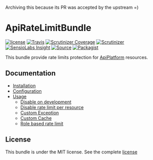 Archiving this because its PR was accepted by the upstream =) 

ApiRateLimitBundle
==================

[![license](https://img.shields.io/github/license/IndraGunawan/api-rate-limit-bundle.svg?style=flat-square)](https://github.com/IndraGunawan/api-rate-limit-bundle/blob/master/LICENSE.md)
[![Travis](https://img.shields.io/travis/IndraGunawan/api-rate-limit-bundle.svg?style=flat-square)](https://travis-ci.org/IndraGunawan/api-rate-limit-bundle)
[![Scrutinizer Coverage](https://img.shields.io/scrutinizer/coverage/g/IndraGunawan/api-rate-limit-bundle.svg?style=flat-square)](https://scrutinizer-ci.com/g/IndraGunawan/api-rate-limit-bundle/?branch=master)
[![Scrutinizer](https://img.shields.io/scrutinizer/g/IndraGunawan/api-rate-limit-bundle.svg?style=flat-square)](https://scrutinizer-ci.com/g/IndraGunawan/api-rate-limit-bundle/?branch=master)
[![SensioLabs Insight](https://img.shields.io/sensiolabs/i/0d770df0-141c-4e39-b255-71fdb017df41.svg?style=flat-square)](https://insight.sensiolabs.com/projects/0d770df0-141c-4e39-b255-71fdb017df41)
[![Source](https://img.shields.io/badge/source-IndraGunawan%2Fapi--rate--limit--bundle-blue.svg)](https://github.com/IndraGunawan/api-rate-limit-bundle)
[![Packagist](https://img.shields.io/badge/packagist-indragunawan%2Fapi--rate--limit--bundle-blue.svg)](https://packagist.org/packages/indragunawan/api-rate-limit-bundle)

This bundle provide rate limits protection for [ApiPlatform](https://api-platform.com) resources.

Documentation
-------------

* [Installation](Resources/doc/installation.md)
* [Configuration](Resources/doc/configuration.md)
* [Usage](Resources/doc/usage.md)
    * [Disable on development](Resources/doc/usage.md#disable-on-development)
    * [Disable rate limit per resource](Resources/doc/usage.md#disable-rate-limit-per-resource)
    * [Custom Exception](Resources/doc/usage.md#custom-exception)
    * [Custom Cache](Resources/doc/usage.md#custom-cache)
    * [Role based rate limit](Resources/doc/usage.md#role-based-rate-limit)

License
-------

This bundle is under the MIT license. See the complete [license](LICENSE.md)
